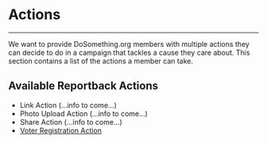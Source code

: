 # Actions
***

We want to provide DoSomething.org members with multiple actions they can decide to do in a campaign that tackles a cause they care about. This section contains a list of the actions a member can take.


## Available Reportback Actions
- Link Action (...info to come...)
- Photo Upload Action (...info to come...)
- Share Action (...info to come...)
- [Voter Registration Action](voter-registration-action.md)
